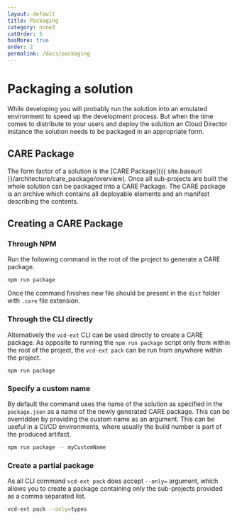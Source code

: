 ```yaml
---
layout: default
title: Packaging
category: none3
catOrder: 5
hasMore: true
order: 2
permalink: /docs/packaging
---
```

# Packaging a solution
While developing you will probably run the solution into an emulated environment to speed up the development process. But when the time comes to distribute to your users and deploy the solution an Cloud Director instance the solution needs to be packaged in an appropriate form.

## CARE Package
The form factor of a solution is the [CARE Package]({{ site.baseurl }}/architecture/care_package/overview). Once all sub-projects are built the whole solution can be packaged into a CARE Package. The CARE package is an archive which contains all deployable elements and an manifest describing the contents.

## Creating a CARE Package
### Through NPM
Run the following command in the root of the project to generate a CARE package.
```shell
npm run package
```
Once the command finishes new file should be present in the `dist` folder with `.care` file extension.

### Through the CLI directly
Alternatively the `vcd-ext` CLI can be used directly to create a CARE package. As opposite to running the `npm run package` script only from within the root of the project, the `vcd-ext pack` can be run from anywhere within the project.
```shell
npm run package
```

### Specify a custom name
By default the command uses the name of the solution as specified in the `package.json` as a name of the newly generated CARE package. This can be overridden by providing the custom name as an argument. This can be useful in a CI/CD environments, where usually the build number is part of the produced artifact.
```bash
npm run package -- myCustomName
```

### Create a partial package
As all CLI command `vcd-ext pack` does accept `--only=` argument, which allows you to create a package containing only the sub-projects provided as a comma separated list.
```bash
vcd-ext pack --only=types
```

